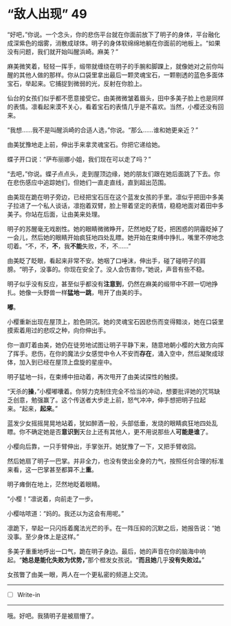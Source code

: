 # “敌人出现” 49

“好吧，”你说。一个念头，你的悲伤平台就在你面前放下了明子的身体，平台融化成深紫色的烟雾，消散成球体。明子的身体软绵绵地躺在你面前的地板上。“如果没有问题，我们就开始叫醒浜崎。麻美？”

麻美微笑着，轻轻一挥手，缎带就缠绕在明子的手腕和脚踝上，就像她对之前你叫醒的其他人做的那样。你从口袋里拿出最后一颗灵魂宝石，一颗剔透的蓝色多面体宝石，举起来。它捕捉到微弱的光，反射在你脸上。

仙台的女孩们似乎都不愿意接受它。由美微微皱着眉头，田中多美子脸上也是同样的表情。凛看起来漠不关心，看着宝石的表情几乎是不喜欢。当然，小樱还没有回来。

“我想......我不是叫醒浜崎的合适人选，”你说。“那么......谁和她更亲近？”

由美犹豫地走上前，伸出手来拿灵魂宝石。你把它递给她。

蝶子开口说：“萨布丽娜小姐，我们现在可以走了吗？”

“去吧，”你说。蝶子点点头，走到屋顶边缘，她的朋友们跟在她后面跳了下去。你在悲伤感应中追踪她们，但她们一直走直线，直到超出范围。

由美现在跪在明子旁边，已经把宝石压在这个蓝发女孩的手里。凛似乎把田中多美子拉进了一个私人谈话，凛抱着双臂，脸上带着坚定的表情，稳稳地面对着田中多美子。你站在后面，让由美来处理。

明子的苏醒毫无戏剧性。她的眼睛微微睁开，茫然地眨了眨，把困惑的阴霾眨掉了一会儿，然后她的眼睛开始疯狂地四处乱瞟。她开始在束缚中挣扎，嘴里不停地念叨着。“不，不，**不**，我**不能**失败，不，不......”

由美眨了眨眼，看起来非常不安。她咽了口唾沫，伸出手，碰了碰明子的肩膀。“明子，没事的。你现在安全了。没人会伤害你，”她说，声音有些不稳。

明子似乎没有反应，甚至似乎都没有**注意到**，仍然在麻美的缎带中不顾一切地挣扎。她像一头野兽一样**猛地一跳**，甩开了由美的手。

**嘟**。

小樱重新出现在屋顶上，脸色阴沉。她的灵魂宝石因悲伤而变得黯淡，她在口袋里摸索着用过的悲叹之种，向你伸出手。

你一直盯着由美，她仍在徒劳地试图让明子平静下来，随意地朝小樱的大致方向挥了挥手。悲伤，在你的魔法少女感觉中令人不安而**存在**，涌入空中，然后凝聚成球体，加入到已经在屋顶上盘旋的星座中。

明子猛地一抖，在束缚中扭动着，再次甩开了由美试探性的触摸。

“天杀的**操**，”小樱嘟囔着。你努力克制住完全不恰当的冲动，想要批评她的咒骂缺乏创意，勉强赢了。这个传送者大步走上前，怒气冲冲，伸手想把明子拉起来。“起来，**起来**。”

蓝发少女摇摇晃晃地站着，犹如醉酒一般，头部低垂，发烧的眼睛疯狂地四处乱瞟。你不确定她是否**意识到**天台上还有其他人，更不用说那些人**可能是谁**了。

小樱向后靠，一只手臂伸出，手掌张开。她犹豫了一下，又把手臂收回。

然后她扇了明子一巴掌。并非全力，也没有使出全身的力气，按照任何合理的标准来看，这一巴掌甚至都算不上**重**。

明子瘫倒在地上，茫然地眨着眼睛。

“小樱！”凛说着，向前走了一步。

小樱咕哝道：“妈的。我还以为这会有用呢。”

凛跪下，举起一只闪烁着魔法光芒的手。在一阵压抑的沉默之后，她报告说：“她没事。至少身体上是这样。”

多美子重重地呼出一口气，跪在明子身边。最后，她的声音在你的脑海中响起。“**她总是能化失败为优势，**”那个橙发女孩说。“**而且她**几乎**没有失败过。**”

女孩瞥了由美一眼，两人在一个更私密的频道上交流。

---

- [ ] Write-in

---

哦。好吧。我猜明子是被扇懵了。
